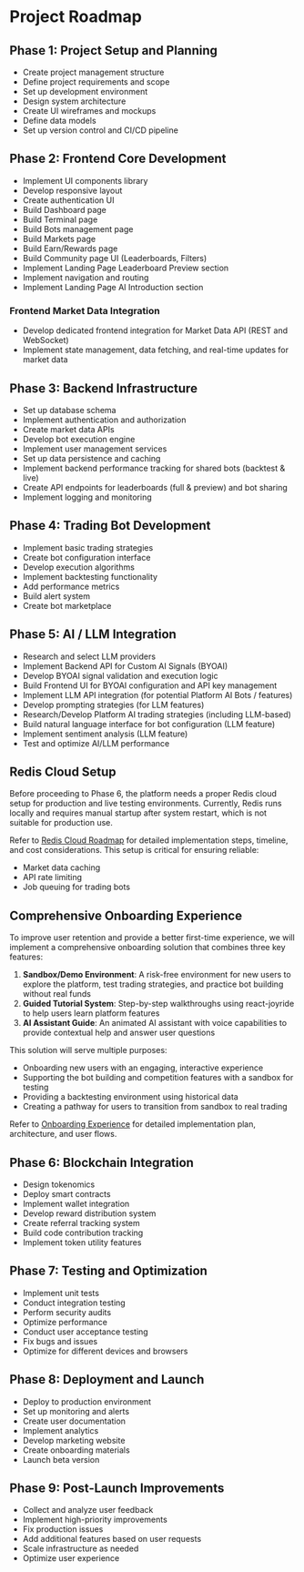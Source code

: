 # Project Roadmap

## Phase 1: Project Setup and Planning

- Create project management structure
- Define project requirements and scope
- Set up development environment
- Design system architecture
- Create UI wireframes and mockups
- Define data models
- Set up version control and CI/CD pipeline

## Phase 2: Frontend Core Development

- Implement UI components library
- Develop responsive layout
- Create authentication UI
- Build Dashboard page
- Build Terminal page
- Build Bots management page
- Build Markets page
- Build Earn/Rewards page
- Build Community page UI (Leaderboards, Filters)
- Implement Landing Page Leaderboard Preview section
- Implement navigation and routing
- Implement Landing Page AI Introduction section

### Frontend Market Data Integration

- Develop dedicated frontend integration for Market Data API (REST and WebSocket)
- Implement state management, data fetching, and real-time updates for market data

## Phase 3: Backend Infrastructure

- Set up database schema
- Implement authentication and authorization
- Create market data APIs
- Develop bot execution engine
- Implement user management services
- Set up data persistence and caching
- Implement backend performance tracking for shared bots (backtest & live)
- Create API endpoints for leaderboards (full & preview) and bot sharing
- Implement logging and monitoring

## Phase 4: Trading Bot Development

- Implement basic trading strategies
- Create bot configuration interface
- Develop execution algorithms
- Implement backtesting functionality
- Add performance metrics
- Build alert system
- Create bot marketplace

## Phase 5: AI / LLM Integration

- Research and select LLM providers
- Implement Backend API for Custom AI Signals (BYOAI)
- Develop BYOAI signal validation and execution logic
- Build Frontend UI for BYOAI configuration and API key management
- Implement LLM API integration (for potential Platform AI Bots / features)
- Develop prompting strategies (for LLM features)
- Research/Develop Platform AI trading strategies (including LLM-based)
- Build natural language interface for bot configuration (LLM feature)
- Implement sentiment analysis (LLM feature)
- Test and optimize AI/LLM performance

## Redis Cloud Setup

Before proceeding to Phase 6, the platform needs a proper Redis cloud setup for production and live testing environments. Currently, Redis runs locally and requires manual startup after system restart, which is not suitable for production use.

Refer to [Redis Cloud Roadmap](redis_cloud_roadmap.md) for detailed implementation steps, timeline, and cost considerations. This setup is critical for ensuring reliable:

- Market data caching
- API rate limiting
- Job queuing for trading bots

## Comprehensive Onboarding Experience

To improve user retention and provide a better first-time experience, we will implement a comprehensive onboarding solution that combines three key features:

1. **Sandbox/Demo Environment**: A risk-free environment for new users to explore the platform, test trading strategies, and practice bot building without real funds
2. **Guided Tutorial System**: Step-by-step walkthroughs using react-joyride to help users learn platform features
3. **AI Assistant Guide**: An animated AI assistant with voice capabilities to provide contextual help and answer user questions

This solution will serve multiple purposes:

- Onboarding new users with an engaging, interactive experience
- Supporting the bot building and competition features with a sandbox for testing
- Providing a backtesting environment using historical data
- Creating a pathway for users to transition from sandbox to real trading

Refer to [Onboarding Experience](onboarding_experience.md) for detailed implementation plan, architecture, and user flows.

## Phase 6: Blockchain Integration

- Design tokenomics
- Deploy smart contracts
- Implement wallet integration
- Develop reward distribution system
- Create referral tracking system
- Build code contribution tracking
- Implement token utility features

## Phase 7: Testing and Optimization

- Implement unit tests
- Conduct integration testing
- Perform security audits
- Optimize performance
- Conduct user acceptance testing
- Fix bugs and issues
- Optimize for different devices and browsers

## Phase 8: Deployment and Launch

- Deploy to production environment
- Set up monitoring and alerts
- Create user documentation
- Implement analytics
- Develop marketing website
- Create onboarding materials
- Launch beta version

## Phase 9: Post-Launch Improvements

- Collect and analyze user feedback
- Implement high-priority improvements
- Fix production issues
- Add additional features based on user requests
- Scale infrastructure as needed
- Optimize user experience
